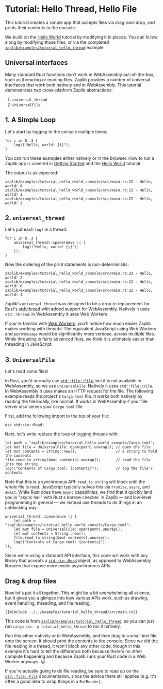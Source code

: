 # Tutorial: Hello Thread, Hello File

This tutorial creates a simple app that accepts files via drag-and-drop, and prints their contents to the console. 

We build on the [Hello World](./tutorial_hello_world_console.md) tutorial by modifying it in pieces. You can follow along by modifying those files, or via the completed [`zaplib/examples/tutorial_hello_thread`](https://github.com/Zaplib/zaplib/tree/main/zaplib/examples/tutorial_hello_thread) example.

## Universal interfaces

Many standard Rust functions don't work in WebAssembly out-of-the-box, such as threading or reading files. Zaplib provides a number of universal interfaces that work both natively and in WebAssembly. This tutorial demonstrates two cross-platform Zaplib abstractions: 

1. `universal_thread`
2. `UniversalFile`

## 1. A Simple Loop

Let's start by logging to the console multiple times:

```rust,noplayground
for i in 0..3 {
    log!("Hello, world! {i}");
}
```

You can run these examples either natively or in the browser. How to run a Zaplib app is covered in [Getting Started](./getting_started.html#examples) and the [Hello World](./tutorial_hello_world_console.md) tutorial.

 
The output is as expected:

```
zaplib/examples/tutorial_hello_world_console/src/main.rs:22 - Hello, world! 0
zaplib/examples/tutorial_hello_world_console/src/main.rs:22 - Hello, world! 1
zaplib/examples/tutorial_hello_world_console/src/main.rs:22 - Hello, world! 2
```

## 2. `universal_thread`

Let's put each `log!` in a thread:

```rust,noplayground
for i in 0..3 {
    universal_thread::spawn(move || {
        log!("Hello, world! {i}");
    });
}
```

Now the ordering of the print statements is non-deterministic:

```
zaplib/examples/tutorial_hello_world_console/src/main.rs:22 - Hello, world! 2
zaplib/examples/tutorial_hello_world_console/src/main.rs:22 - Hello, world! 0
zaplib/examples/tutorial_hello_world_console/src/main.rs:22 - Hello, world! 1
```

Zaplib's `universal_thread` was designed to be a drop-in replacement for Rust's [std::thread](https://doc.rust-lang.org/std/thread/) with added support for WebAssembly. Natively it uses `std::thread`. In WebAssembly it uses Web Workers. 

If you're familiar with [Web Workers](https://developer.mozilla.org/en-US/docs/Web/API/Web_Workers_API/Using_web_workers), you'll notice how much easier Zaplib makes working with threads! The equivalent JavaScript using Web Workers and `postMessage` would be significantly more verbose, across multiple files. While threading is fairly advanced Rust, we think it is ultimately easier than threading in JavaScript.

## 3. `UniversalFile`

Let's read some files! 

In Rust, you'd normally use [`std::file::File`](https://doc.rust-lang.org/std/fs/struct.File.html), but it is not available in WebAssembly, so we use `UniversalFile`. Natively it uses `std::file::File`. In WebAssembly it uses makes an HTTP request for the file. The following example reads the project's `Cargo.toml` file. It works both natively by reading the file locally, like normal. It works in WebAssembly if your file server also serves your `Cargo.toml` file.

First, add the following import to the top of your file:

```rust,noplayground
use std::io::Read;
```

Next, let's write replace the loop of logging threads with:

```rust,noplayground 
let path = "zaplib/examples/tutorial_hello_world_console/Cargo.toml";
let mut file = UniversalFile::open(path).unwrap(); // open the file
let mut contents = String::new();                  // a string to hold the contents
file.read_to_string(&mut contents).unwrap();       // read the file into the string
log!("Contents of Cargo.toml: {contents}");        // log the file's contents
```

Note that this is a synchronous API: `read_to_string` will block until the whole file is read. JavaScript typically solves this via `Promise`, `async`, and `await`. While Rust does have `async` capabilities, we find that it quickly land you in "async hell" with Rust's borrow checker. In Zaplib — and low-level programming in general — we instead use threads to do things in an unblocking way:

```rust,noplayground
universal_thread::spawn(move || {
    let path = "zaplib/examples/tutorial_hello_world_console/Cargo.toml";
    let mut file = UniversalFile::open(path).unwrap();
    let mut contents = String::new();
    file.read_to_string(&mut contents).unwrap();
    log!("Contents of Cargo.toml: {contents}");
});
```

Since we're using a standard API interface, this code will work with any library that accepts a [`std::io::Read`](https://doc.rust-lang.org/std/io/trait.Read.html) object, as opposed to WebAssembly libraries that expose more exotic asynchronous APIs.

## Drag & drop files

Now let's put it all together. This might be a bit overwhelming all at once, but it gives you a glimpse into how various APIs work, such as drawing, event handling, threading, and file reading.

```rust,noplayground
{{#include ../../examples/tutorial_hello_thread/src/main.rs}}
```

This code is from [`zaplib/examples/tutorial_hello_thread`](https://github.com/Zaplib/zaplib/tree/main/zaplib/examples/tutorial_hello_thread), so you can just run `cargo run -p tutorial_hello_thread` to run it natively.

Run this either natively or in WebAssembly, and then drag in a small text file onto the screen. It should print the contents to the console. Since we did the file reading in a thread, it won't block any other code; though in this example it's hard to tell the difference both because there's no other compute happening and because Zaplib runs your Rust code in a Web Worker anyways. 😉

If you're actually going to do file reading, be sure to read up on the [`std::file::File`](https://doc.rust-lang.org/std/fs/struct.File.html) documentation, since the advice there still applies (e.g. it's often a good idea to wrap things in a `BufReader`).
